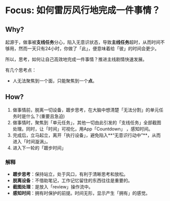 # Focus: 如何雷厉风行地完成一件事情？


## Why?

起源于，做事被**支线任务**分心，陷入无意识状态，导致**主线任务**超时，从而时间不够用，然而一天只有24小时，你做了「此」，便意味着给「彼」的时间会更少。

所以，思考，如何让自己高效地完成一件事情？推进主线剧情快速发展。

有几个思考点：

* 人无法聚焦到一个面，只能聚焦到一个**点**。

## How?

1. 做事情前，脱离一切设备，踱步思考，在大脑中想清楚「无法分割」的单元任务时是什么？(重要且急迫)
2. 做事情时，聚焦到「单元任务」，其他一切由此引发的「支线任务」全部截图处理。同时，让「时间」可视化，用App「Countdown」 ，感知时间。
3. 完成后，立马起立，离开「执行设备」，避免陷入**“无意识行动中”**，从而进入「时间漩涡」。
4. 进入下一轮的「踱步时间」

### 解释

* **踱步思考**：保持站立，处于风口，有利于清晰思考和放松。
* **脱离设备**：不借助笔记，工作记忆留住的东西往往是重要的。
* **截图处理**：是放入「review」操作流中。
* **感知时间**：拥有时保护的前提。时间无形，显示产生「拥有」的感觉。
 
